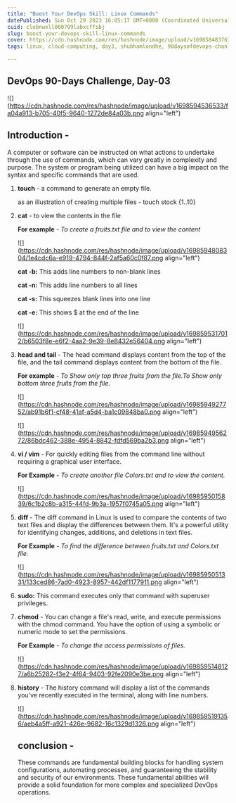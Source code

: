 ```yaml
---
title: "Boost Your DevOps Skill: Linux Commands"
datePublished: Sun Oct 29 2023 16:05:17 GMT+0000 (Coordinated Universal Time)
cuid: clobnwxll000709labxcffsbj
slug: boost-your-devops-skill-linux-commands
cover: https://cdn.hashnode.com/res/hashnode/image/upload/v1698584837633/a4db1e4f-3afc-43d6-8a2f-449e248cd9d3.jpeg
tags: linux, cloud-computing, day3, shubhamlondhe, 90daysofdevops-chanllenge

---
```


## **DevOps 90-Days Challenge, Day-03**

![](https://cdn.hashnode.com/res/hashnode/image/upload/v1698594536533/fa04a913-b705-40f5-9640-1272de84a03b.png align="left")

## **Introduction -**

A computer or software can be instructed on what actions to undertake through the use of commands, which can vary greatly in complexity and purpose. The system or program being utilized can have a big impact on the syntax and specific commands that are used.

1. **touch** - a command to generate an empty file.
    
    as an illustration of creating multiple files - touch stock {1..10}
    
2. **cat** - to view the contents in the file
    
    **For example** - *To create a fruits.txt file and to view the content*
    
    ![](https://cdn.hashnode.com/res/hashnode/image/upload/v1698594808304/1e4cdc6a-e919-4794-844f-2af5a60c0f87.png align="left")
    
    **cat -b:** This adds line numbers to non-blank lines
    
    **cat -n:** This adds line numbers to all lines
    
    **cat -s:** This squeezes blank lines into one line
    
    **cat -e:** This shows $ at the end of the line
    
    ![](https://cdn.hashnode.com/res/hashnode/image/upload/v1698595317012/b6503f8e-e6f2-4aa2-9e39-8e8432e56404.png align="left")
    
3. **head and tail** \- The head command displays content from the top of the file, and the tail command displays content from the bottom of the file.
    
    **For example** \- *To Show only top three fruits from the file.To Show only bottom three fruits from the file.*
    
    ![](https://cdn.hashnode.com/res/hashnode/image/upload/v1698594927752/ab91b6f1-cf48-41af-a5d4-ba1c09848ba0.png align="left")
    
    ![](https://cdn.hashnode.com/res/hashnode/image/upload/v1698594956272/86bdc462-388e-4954-8842-fdfd569ba2b3.png align="left")
    
4. **vi / vim** - For quickly editing files from the command line without requiring a graphical user interface.
    
    **For Example** - *To create another file Colors.txt and to view the content.*
    
    ![](https://cdn.hashnode.com/res/hashnode/image/upload/v1698595015839/6c1b2c8b-a315-44fd-9b3a-1957f0745a05.png align="left")
    
5. **diff** - The diff command in Linux is used to compare the contents of two text files and display the differences between them. It's a powerful utility for identifying changes, additions, and deletions in text files.
    
    **For Example** - *To find the difference between fruits.txt and Colors.txt file.*
    
    ![](https://cdn.hashnode.com/res/hashnode/image/upload/v1698595051331/133ced86-7ad0-4923-8957-442df1177911.png align="left")
    
6. **sudo:** This command executes only that command with superuser privileges.
    
7. **chmod** - You can change a file's read, write, and execute permissions with the chmod command. You have the option of using a symbolic or numeric mode to set the permissions.
    
    **For Example** - *To change the access permissions of files.*
    
    ![](https://cdn.hashnode.com/res/hashnode/image/upload/v1698595148127/a6b25282-f3e2-4f64-9403-92fe2090e3be.png align="left")
    
8. **history** \- The history command will display a list of the commands you've recently executed in the terminal, along with line numbers.
    
    ![](https://cdn.hashnode.com/res/hashnode/image/upload/v1698595191356/aeb4a5ff-a921-426e-9682-16c1329d1326.png align="left")
    
    ## **conclusion -**
    
    These commands are fundamental building blocks for handling system configurations, automating processes, and guaranteeing the stability and security of our environments. These fundamental abilities will provide a solid foundation for more complex and specialized DevOps operations.